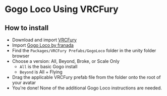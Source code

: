 Gogo Loco Using VRCFury
==

## How to install
* Download and import [VRCFury](https://vrcfury.com/download)
* Import [Gogo Loco by franada](https://franadavrc.gumroad.com/l/gogoloco)
* Find the `Packages/VRCFury Prefabs/GogoLoco` folder in the unity folder browser
* Choose a version: All, Beyond, Broke, or Scale Only
  * `All` is the basic Gogo install
  * `Beyond` is All + Flying
* Drag the applicable VRCFury prefab file from the folder onto the root of your avatar
* You're done! None of the additional Gogo Loco instructions are needed.
